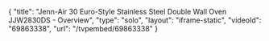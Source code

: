 {
    "title": "Jenn-Air 30 Euro-Style Stainless Steel Double Wall Oven  JJW2830DS - Overview",
    "type": "solo",
    "layout": "iframe-static",
    "videoId": "69863338",
    "url": "\/tvpembed\/69863338"
}